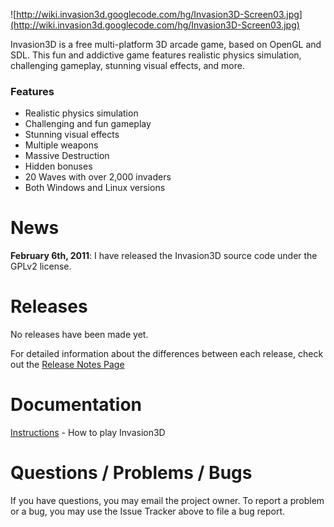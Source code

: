 ![http://wiki.invasion3d.googlecode.com/hg/Invasion3D-Screen03.jpg](http://wiki.invasion3d.googlecode.com/hg/Invasion3D-Screen03.jpg)

Invasion3D is a free multi-platform 3D arcade game, based on OpenGL and SDL. This fun and addictive game features realistic physics simulation, challenging gameplay, stunning visual effects, and more.

### Features ###
  * Realistic physics simulation
  * Challenging and fun gameplay
  * Stunning visual effects
  * Multiple weapons
  * Massive Destruction
  * Hidden bonuses
  * 20 Waves with over 2,000 invaders
  * Both Windows and Linux versions

# News #

**February 6th, 2011**: I have released the Invasion3D source code under the GPLv2 license.

# Releases #

No releases have been made yet.

For detailed information about the differences between each release, check out the [Release Notes Page](ReleasePage.md)

# Documentation #

[Instructions](Instructions.md) - How to play Invasion3D<br>

<h1>Questions  / Problems / Bugs</h1>
If you have questions, you may email the project owner.  To report a problem or a bug, you may use the Issue Tracker above to file a bug report.